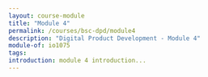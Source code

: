 ```yaml
---
layout: course-module
title: "Module 4"
permalink: /courses/bsc-dpd/module4
description: "Digital Product Development - Module 4"
module-of: io1075
tags:
introduction: module 4 introduction...
---
```


